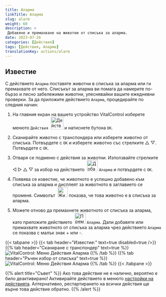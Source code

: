 ```yaml
---
title: Аларма
linkTitle: Аларма
slug: alarm
weight: 60
description: >
 Добавяне и премахване на животни от списъка за аларма.
date: 2023-07-26
categories: [Действия]
tags: [Действия, Аларма]
translationKey: actions/alarm
---
```


## Известие

С действието `Аларма` поставяте животни в списъка за аларма или ги премахвате от него. Списъкът за аларма ви помага да намерите по-бързо и лесно забележими животни, улеснявайки вашите ежедневни проверки. За да приложите действието `Аларма`, процедирайте по следния начин:

1. На главния екран на вашето устройство VitalControl изберете менюто `Действия` &nbsp;<img src="/icons/actions.svg" width="40" align="bottom" alt="Действия" /> и натиснете бутона `OK`.

2. Сканирайте животно с транспондера или изберете животно от списъка. Потвърдете с `OK` и изберете животно със стрелките △ ▽. Потвърдете с `OK`.

3. Отваря се подменю с действия за животни. Използвайте стрелките ◁ ▷ △ ▽ за избор на действието &nbsp;<img src="/icons/actions/alarm.svg" width="35" align="bottom" alt="Добавяне на аларма" /> `Аларма` и потвърдете с `OK`.

4. Появява се известие, че животното е успешно добавено към списъка за аларма и дисплеят за животното в заглавието се променя. Символът &nbsp;<img src="/icons/header/animal-in-alarm.svg" width="32" align="bottom" alt="Животно в аларма" /> показва, че това животно е в списъка за аларма.

5. Можете отново да премахнете животното от списъка за аларма, като приложите действието &nbsp;<img src="/icons/actions/alarm-minus.svg" width="35" align="bottom" alt="Премахване на аларма" /> `Аларма`. Дали добавяте или премахвате животното от списъка за аларма чрез действието `Аларма` се показва с малък знак + или -.

{{< tabpane >}}
{{< tab header="Известие:" text=true disabled=true />}}
{{% tab header="Сканиране с транспондер" text=true %}}
![VitalControl: Меню Действия Аларма](../images/alarm-scan.png "Аларма")
{{% /tab %}}
{{% tab header="Ръчен избор от списъка" text=true %}}
![VitalControl: Меню Действия Аларма](../images/alarm.png "Аларма")
{{% /tab %}}
{{< /tabpane >}}

{{% alert title="Съвет" %}}
Ако това действие не е налично, вероятно е било деактивирано! Активирайте действието в менюто [настройки на действията](../setting/). Алтернативно, рестартирането на всички действия ще върне това действие обратно.
{{% /alert %}}

